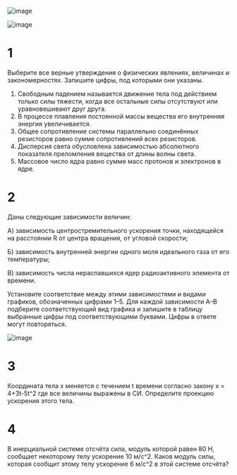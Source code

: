![image](https://user-images.githubusercontent.com/70198995/161905302-98eb300f-6a45-40cd-9e53-b971ea9ef66b.png)

![image](https://user-images.githubusercontent.com/70198995/161905355-c805ec3e-3f4c-4f72-8e38-d23a7e296075.png)

# 1 
Выберите все верные утверждения о физических явлениях, величинах и закономерностях. Запишите цифры, под которыми они указаны.
1) Свободным падением называется движение тела под действием только силы тяжести, когда все остальные силы отсутствуют или уравновешивают друг друга.
2) В процессе плавления постоянной массы вещества его внутренняя энергия увеличивается.
3)	Общее сопротивление системы параллельно соединённых резисторов равно сумме сопротивлений всех резисторов.
4)	Дисперсия света обусловлена зависимостью абсолютного показателя преломления вещества от длины волны света.
5)	Массовое число ядра равно сумме масс протонов и электронов в ядре.

# 2
Даны следующие зависимости величин:

А)	зависимость центростремительного ускорения точки, находящейся на расстоянии R от центра вращения, от угловой  скорости;

Б)	зависимость внутренней энергии одного моля идеального газа от его температуры;

В)	зависимость числа нераспавшихся ядер радиоактивного элемента от времени.

Установите соответствие между этими зависимостями и видами графиков, обозначенных цифрами 1–5. Для каждой зависимости А–В подберите соответствующий вид графика и запишите в таблицу выбранные цифры под соответствующими буквами. Цифры в ответе могут повторяться.

![image](https://user-images.githubusercontent.com/70198995/161905516-5b689a89-030b-4da6-a666-97d98dfcc307.png)

# 3
Координата тела x меняется с течением t времени согласно закону  x = 4+3t-5t^2 где все величины выражены в СИ. Определите проекцию ускорения этого тела.

# 4
В инерциальной системе отсчёта сила, модуль которой равен 80 Н, сообщает некоторому телу ускорение 10 м/с^2. Каков модуль силы, которая сообщит этому телу ускорение 6 м/с^2 в этой системе отсчёта?
